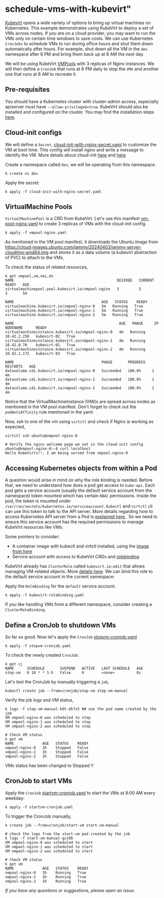 # schedule-vms-with-kubevirt"
[Kubevirt](https://kubevirt.io/) opens a wide variety of options to bring up virtual machines on Kubernetes. This example demonstrates using KubeVirt to deploy a set of VMs across nodes. If you are on a cloud provider, you may want to run the VMs only on certain time windows to save costs. We can use Kubernetes `CronJobs` to schedule VMs to run during office hours and shut them down automatically after hours. For example, shut down all the VM in the `dev` namespace after 6 PM and bring them back up at 8 AM the next day.

We will be using KubeVirt [VMPools](https://kubevirt.io/user-guide/virtual_machines/pool/) with 3 replicas of Nginx instances. We will then define a `CronJob` that runs at 6 PM daily to stop the `VM`s and another one that runs at 8 AM to recreate it.

## Pre-requisites
You should have a Kubernetes cluster with cluster-admin access, especially apiserver must have `--allow-privileged=true`. KubeVirt should also be installed and configured on the cluster. You may find the installation steps [here](https://kubevirt.io/user-guide/operations/installation/).


## Cloud-init configs 
We will define a `Secret`, [cloud-init-with-nginx-secret.yaml](cloud-init-with-nginx-secret.yaml) to customize the VM at boot time. This config will install nginx and write a message to identify the VM. More details about cloud-init [here](https://cloudinit.readthedocs.io/en/latest/) and [here](https://kubevirt.io/user-guide/virtual_machines/startup_scripts/#cloud-init-examples) 

Create a namespace called `dev`, we will be operating from this namespace. 
```
k create ns dev
```

Apply the secret:
```
k apply -f cloud-init-with-nginx-secret.yaml
```

## VirtualMachine Pools
`VirtualMachinePool` is a CRD from KubeVirt. Let's use this manifest [vm-pool-nginx.yaml](vm-pool-nginx.yaml) to create 3 replicas of VMs with the cloud-init config.

```
k apply -f vmpool-nginx.yaml
```
As mentioned in the VM pool manifest, it downloads the Ubuntu image from https://cloud-images.ubuntu.com/jammy/20240403/jammy-server-cloudimg-amd64.img and stores it as a  data volume (a kubevirt abstraction of PVC) to attach to the VMs. 

To check the status of related resources, 
```
k get vmpool,vm,vmi,dv
NAME                                               DESIRED   CURRENT   READY   AGE
virtualmachinepool.pool.kubevirt.io/vmpool-nginx   3         3         3       5m

NAME                                        AGE   STATUS    READY
virtualmachine.kubevirt.io/vmpool-nginx-0   5m   Running   True
virtualmachine.kubevirt.io/vmpool-nginx-1   5m   Running   True
virtualmachine.kubevirt.io/vmpool-nginx-2   5m   Running   True

NAME                                                AGE   PHASE     IP            NODENAME      READY
virtualmachineinstance.kubevirt.io/vmpool-nginx-0   4m   Running   10.42.2.250   kubevirt-02   True
virtualmachineinstance.kubevirt.io/vmpool-nginx-1   4m   Running   10.42.0.70    kubevirt-01   True
virtualmachineinstance.kubevirt.io/vmpool-nginx-2   4m   Running   10.42.1.172   kubevirt-03   True

NAME                                        PHASE       PROGRESS   RESTARTS   AGE
datavolume.cdi.kubevirt.io/vmpool-nginx-0   Succeeded   100.0%     1          4m
datavolume.cdi.kubevirt.io/vmpool-nginx-1   Succeeded   100.0%     1          4m
datavolume.cdi.kubevirt.io/vmpool-nginx-2   Succeeded   100.0%     1          4m
```
Notice that the VirtualMachineInstance (VMI)s are spread across nodes as mentioned in the VM pool manifest. Don't forget to check out the `podAntiAffinity` rule mentioned in the yaml.

Now, ssh to one of the vm using `virtctl` and check if Nginx is working as expected,

```
virtctl ssh ubuntu@vmpool-nginx-0

# Verify the nginx welcome page we set in the cloud-init config
ubuntu@vmpool-nginx-0:~$ curl localhost
Hello KubeVirts!!, I am being served from vmpool-nginx-0

```

 ## Accessing Kubernetes objects from within a Pod
 A question would arise in mind on why the role binding is needed. Before that, we need to understand how does a pod get access to `kube-api`. Each pod gets a service account (usually the default service account from the namespace) token mounted which has certain `RBAC` permissions. Inside the pod, the token is mounted under `/var/run/secrets/kubernetes.io/serviceaccount`. `Kubectl` and `virtctl` cli can use this token to talk to the API server. More details regarding how to access Kubernetes API server from a Pod is [explained here ](https://kubernetes.io/docs/tasks/run-application/access-api-from-pod/). So we need to ensure this service account has the required permissions to manage KubeVirt resources like VMs.


Some pointers to consider:
 - A container image with kubectl and virtctl installed, using the [image from here](https://github.com/govindkailas/kubectl-virtctl/pkgs/container/kubectl-virtctl)
 - Service account with access to KubeVirt CRDs and [rolebinding](kubevirt-rolebinding.yaml)

KubeVirt already has `ClusterRole` called `kubevirt.io:edit` that allows managing VM-related objects. More [details here](https://kubevirt.io/user-guide/operations/authorization/#default-edit-role). We can bind this role to the default service account in the current namespace:

Apply the `RoleBinding` for the `default` service account:
```
k apply -f kubevirt-rolebinding.yaml
```
If you like handling VMs from a different namespace, consider creating a `ClusterRoleBinding`. 

## Define a CronJob to shutdown VMs
So far so good. Now let's apply the `CronJob` [stopvm-cronjob.yaml](stopvm-cronjob.yaml)
```
k apply -f stopvm-cronjob.yaml
```

To check the newly created `CronJob`:
```
k get cj
NAME      SCHEDULE       SUSPEND   ACTIVE   LAST SCHEDULE   AGE
stop-vm   0 18 * * 1-5   False     0        <none>          8s
```

Let's test the CronJob by manually triggering a `job`,
 ```
 kubectl create job --from=cronjob/stop-vm stop-vm-manual
 ```

Verify the job logs and VM status,
```
k logs -f stop-vm-manual-k9t-dk7x5 ## use the pod name created by the job
VM vmpool-nginx-0 was scheduled to stop
VM vmpool-nginx-1 was scheduled to stop
VM vmpool-nginx-2 was scheduled to stop

# Check VM status
k get vm
NAME             AGE   STATUS    READY
vmpool-nginx-0   1h    Stopped   False
vmpool-nginx-1   1h    Stopped   False
vmpool-nginx-2   1h    Stopped   False
```
VMs status has been changed to Stopped !!

## CronJob to start VMs
Apply the `CronJob` [startvm-cronjob.yaml](startvm-cronjob.yaml) to start the VMs at 8:00 AM every weekday:
```
k apply -f startvm-cronjob.yaml
```

To trigger the CronJob manually, 
```
k create job --from=cronjob/start-vm start-vm-manual

# check the logs from the start-vm pod created by the job
k logs -f start-vm-manual-gcs9b 
VM vmpool-nginx-0 was scheduled to start
VM vmpool-nginx-1 was scheduled to start
VM vmpool-nginx-2 was scheduled to start

# Check VM status
k get vm
NAME             AGE   STATUS    READY
vmpool-nginx-0   1h    Running   True
vmpool-nginx-1   1h    Running   True
vmpool-nginx-2   1h    Running   True
``` 

*If you have any questions or suggestions, please open an issue.*
